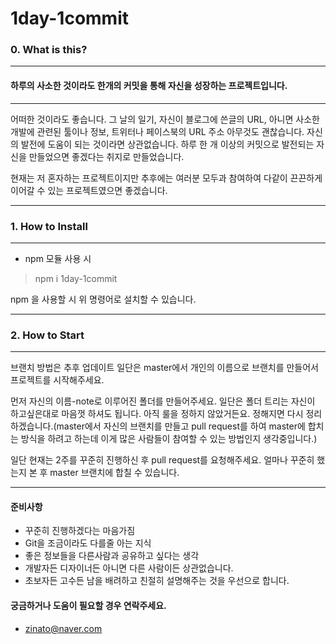 # 1day-1commit



### 0. What is this?
* * *

#### 하루의 사소한 것이라도 한개의 커밋을 통해 자신을 성장하는 프로젝트입니다.

* * *

어떠한 것이라도 좋습니다. 그 날의 일기, 자신이 블로그에 쓴글의 URL, 아니면 사소한 개발에 관련된 툴이나 정보, 트위터나 페이스북의 URL 주소 아무것도 괜찮습니다.
자신의 발전에 도움이 되는 것이라면 상관없습니다.
하루 한 개 이상의 커밋으로 발전되는 자신을 만들었으면 좋겠다는 취지로 만들었습니다.

현재는 저 혼자하는 프로젝트이지만 추후에는 여러분 모두과 참여하여 다같이 끈끈하게 이어갈 수 있는 프로젝트였으면 좋겠습니다.

* * *

### 1. How to Install 
* * *
- npm 모듈 사용 시 
> npm i 1day-1commit

npm 을 사용할 시 위 명령어로 설치할 수 있습니다. 
* * *

### 2. How to Start
* * *
브랜치 방법은 추후 업데이트 일단은 master에서 개인의 이름으로 브랜치를 만들어서 프로젝트를 시작해주세요. 

먼저 자신의 이름-note로 이루어진 폴더를 만들어주세요. 일단은 폴더 트리는 자신이 하고싶은대로 마음껏 하셔도 됩니다. 
아직 룰을 정하지 않았거든요. 정해지면 다시 정리하겠습니다.(master에서 자신의 브랜치를 만들고 pull request를 하여 master에 합치는 방식을 하려고 하는데
이게 많은 사람들이 참여할 수 있는 방법인지 생각중입니다.)

일단 현재는 2주를 꾸준히 진행하신 후 pull request를 요청해주세요. 얼마나 꾸준히 했는지 본 후 master 브랜치에 합칠 수 있습니다. 

* * *



#### 준비사항 <br />
* 꾸준히 진행하겠다는 마음가짐
* Git을 조금이라도 다를줄 아는 지식
* 좋은 정보들을 다른사람과 공유하고 싶다는 생각
* 개발자든 디자이너든 아니면 다른 사람이든 상관없습니다.
* 초보자든 고수든 남을 배려하고 친절히 설명해주는 것을 우선으로 합니다.


#### 궁금하거나 도움이 필요할 경우 연락주세요.  <br />
* zinato@naver.com